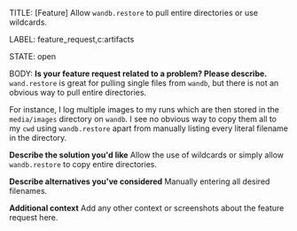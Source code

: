 TITLE:
[Feature] Allow `wandb.restore` to pull entire directories or use wildcards.

LABEL:
feature_request,c:artifacts

STATE:
open

BODY:
**Is your feature request related to a problem? Please describe.**
`wand.restore` is great for pulling single files from `wandb`, but there is not an obvious way to pull entire directories.

For instance, I log multiple images to my runs which are then stored in the `media/images` directory on `wandb`. I see no obvious way to copy them all to my `cwd` using `wandb.restore` apart from manually listing every literal filename in the directory.

**Describe the solution you'd like**
Allow the use of wildcards or simply allow `wandb.restore` to copy entire directories.

**Describe alternatives you've considered**
Manually entering all desired filenames.

**Additional context**
Add any other context or screenshots about the feature request here.


